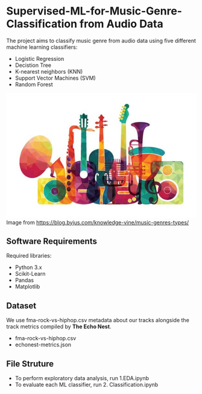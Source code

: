 # Supervised-ML-for-Music-Genre-Classification from Audio Data

The project aims to classify music genre from audio data using five different machine learning classifiers:
* Logistic Regression
* Decistion Tree
* K-nearest neighbors (KNN)
* Support Vector Machines (SVM)
* Random Forest

![Music Genre](https://github.com/kyadanarw/Supervised-ML-for-Music-Genre-Classification/blob/xgb/images/music_genre.jpg)\
Image from https://blog.byjus.com/knowledge-vine/music-genres-types/ </br>

## Software Requirements
Required libraries:
* Python 3.x
* Scikit-Learn
* Pandas
* Matplotlib

## Dataset
We use fma-rock-vs-hiphop.csv metadata about our tracks alongside the track metrics compiled by <b>The Echo Nest</b>.
* fma-rock-vs-hiphop.csv
* echonest-metrics.json

## File Struture
* To perform exploratory data analysis, run 1.EDA.ipynb
* To evaluate each ML classifier, run 2. Classification.ipynb

